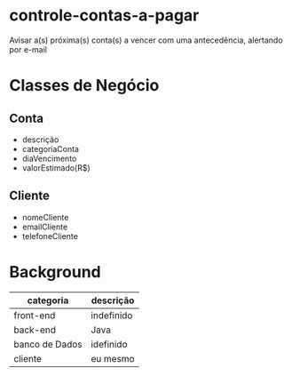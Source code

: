 # controle-contas-a-pagar
Avisar a(s) próxima(s) conta(s) a vencer com uma antecedência, alertando por e-mail

# Classes de Negócio
## Conta
* descrição
* categoriaConta
* diaVencimento
* valorEstimado(R$)
## Cliente
* nomeCliente
* emailCliente
* telefoneCliente

# Background
| categoria      | descrição  |
|----------------|------------|
| front-end      | indefinido |
| back-end       | Java       |
| banco de Dados | idefinido  |
| cliente        | eu mesmo   |
